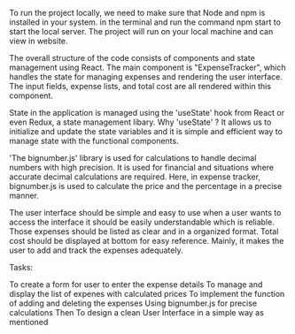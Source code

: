 To run the project locally, we need to make sure that Node and npm is installed in your system. in the terminal and run the command npm start to start the local server. The project will run on your local machine and can view in website.

The overall structure of the code consists of components and state management using React. The main component is "ExpenseTracker", which handles the state for managing expenses and rendering the user interface. The input fields, expense lists, and total cost are all rendered within this component.

State in the application is managed using the 'useState' hook from React or even Redux, a state management libary. Why 'useState' ? It allows us to initialize and update the state variables and it is simple and efficient way to manage state with the functional components.

'The bignumber.js' library is used for calculations to handle decimal numbers with high precision. It is used for financial and situations where accurate decimal calculations are required. Here, in expense tracker, bignumber.js is used to calculate the price and the percentage in a precise manner.

The user interface should be simple and easy to use when a user wants to access the interface it should be easily understandable which is reliable. Those expenses should be listed as clear and in a organized format. Total cost should be displayed at bottom for easy reference. Mainly, it makes the user to add and track the expenses adequately.

Tasks:

To create a form for user to enter the expense details
To manage and display the list of expenes with calculated prices
To implement the function of adding and deleting the expenses
Using bignumber.js for precise calculations
Then To design a clean User Interface in a simple way as mentioned
